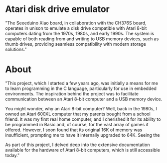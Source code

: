 # Atari disk drive emulator
"The Seeeduino Xiao board, in collaboration with the CH376S board, operates in unison to emulate a disk drive compatible with Atari 8-bit computers dating from the 1970s, 1980s, and early 1990s. The system is capable of both reading from and writing to USB memory devices, such as thumb drives, providing seamless compatibility with modern storage solutions."
# About
"This project, which I started a few years ago, was initially a means for me to learn programming in the C language, particularly for use in embedded environments. The inspiration behind the project was to facilitate communication between an Atari 8-bit computer and a USB memory device.

You might wonder, why an Atari 8-bit computer? Well, back in the 1980s, I owned an Atari 600XL computer that my parents bought from a school friend. It was my first real home computer, and I cherished it for its ability to be programmed in Basic and, of course, for the vast array of games it offered. However, I soon found that its original 16K of memory was insufficient, prompting me to have it internally upgraded to 64K. Seeing the 

As part of this project, I delved deep into the extensive documentation available for the hardware of Atari 8-bit computers, which is still accessible today."
